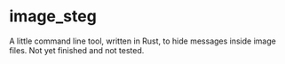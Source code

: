 # image_steg
A little command line tool, written in Rust, to hide messages inside image files.
Not yet finished and not tested.

